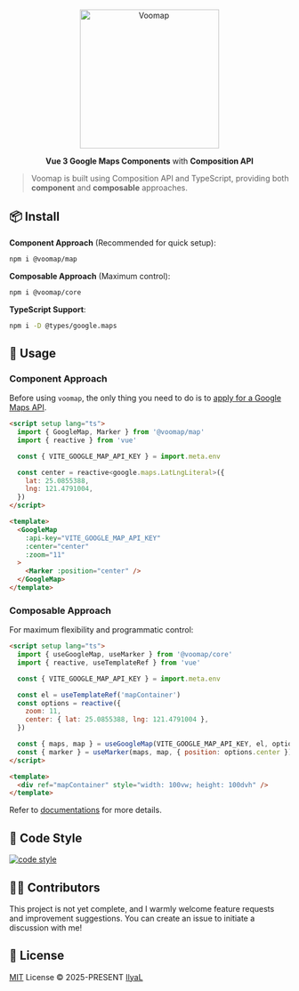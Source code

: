 <br>
<p align="center">
<a href="https://voomap.zeabur.app/" target="_blank">
<img src="https://voomap.zeabur.app/voomap.svg" alt="Voomap" height="250" width="250"/>
</a>
</p>

<p align="center">
<b>Vue 3 Google Maps Components</b> with <b>Composition API</b>

</p>

> Voomap is built using Composition API and TypeScript, providing both **component** and **composable** approaches.

## 📦 Install

**Component Approach** (Recommended for quick setup):
```bash
npm i @voomap/map
```

**Composable Approach** (Maximum control):
```bash
npm i @voomap/core
```

**TypeScript Support**:
```bash
npm i -D @types/google.maps
```

## 🦄 Usage

### Component Approach

Before using `voomap`, the only thing you need to do is to [apply for a Google Maps API](https://developers.google.com/maps/documentation/javascript/get-api-key).

```html
<script setup lang="ts">
  import { GoogleMap, Marker } from '@voomap/map'
  import { reactive } from 'vue'

  const { VITE_GOOGLE_MAP_API_KEY } = import.meta.env

  const center = reactive<google.maps.LatLngLiteral>({
    lat: 25.0855388,
    lng: 121.4791004,
  })
</script>

<template>
  <GoogleMap
    :api-key="VITE_GOOGLE_MAP_API_KEY"
    :center="center"
    :zoom="11"
  >
    <Marker :position="center" />
  </GoogleMap>
</template>
```

### Composable Approach

For maximum flexibility and programmatic control:

```html
<script setup lang="ts">
  import { useGoogleMap, useMarker } from '@voomap/core'
  import { reactive, useTemplateRef } from 'vue'

  const { VITE_GOOGLE_MAP_API_KEY } = import.meta.env

  const el = useTemplateRef('mapContainer')
  const options = reactive({
    zoom: 11,
    center: { lat: 25.0855388, lng: 121.4791004 },
  })

  const { maps, map } = useGoogleMap(VITE_GOOGLE_MAP_API_KEY, el, options)
  const { marker } = useMarker(maps, map, { position: options.center })
</script>

<template>
  <div ref="mapContainer" style="width: 100vw; height: 100dvh" />
</template>
```

Refer to [documentations](https://voomap.zeabur.app/) for more details.

## 📃 Code Style

[![code style](https://antfu.me/badge-code-style.svg)](https://github.com/antfu/eslint-config)

## 👨‍🚀 Contributors

This project is not yet complete, and I warmly welcome feature requests and improvement suggestions. You can create an issue to initiate a discussion with me!

## 📄 License

[MIT](./LICENSE) License © 2025-PRESENT [IlyaL](https://github.com/ilyaliao)
